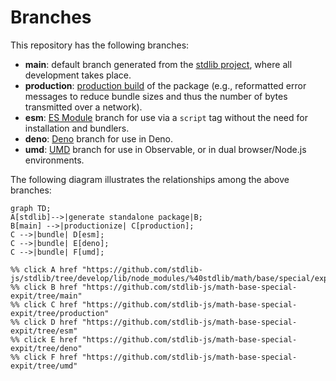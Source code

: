 <!--

@license Apache-2.0

Copyright (c) 2022 The Stdlib Authors.

Licensed under the Apache License, Version 2.0 (the "License");
you may not use this file except in compliance with the License.
You may obtain a copy of the License at

    http://www.apache.org/licenses/LICENSE-2.0

Unless required by applicable law or agreed to in writing, software
distributed under the License is distributed on an "AS IS" BASIS,
WITHOUT WARRANTIES OR CONDITIONS OF ANY KIND, either express or implied.
See the License for the specific language governing permissions and
limitations under the License.

-->

# Branches

This repository has the following branches:

-   **main**: default branch generated from the [stdlib project][stdlib-url], where all development takes place.
-   **production**: [production build][production-url] of the package (e.g., reformatted error messages to reduce bundle sizes and thus the number of bytes transmitted over a network).
-   **esm**: [ES Module][esm-url] branch for use via a `script` tag without the need for installation and bundlers.
-   **deno**: [Deno][deno-url] branch for use in Deno.
-   **umd**: [UMD][umd-url] branch for use in Observable, or in dual browser/Node.js environments.

The following diagram illustrates the relationships among the above branches:

```mermaid
graph TD;
A[stdlib]-->|generate standalone package|B;
B[main] -->|productionize| C[production];
C -->|bundle| D[esm];
C -->|bundle| E[deno];
C -->|bundle| F[umd];

%% click A href "https://github.com/stdlib-js/stdlib/tree/develop/lib/node_modules/%40stdlib/math/base/special/expit"
%% click B href "https://github.com/stdlib-js/math-base-special-expit/tree/main"
%% click C href "https://github.com/stdlib-js/math-base-special-expit/tree/production"
%% click D href "https://github.com/stdlib-js/math-base-special-expit/tree/esm"
%% click E href "https://github.com/stdlib-js/math-base-special-expit/tree/deno"
%% click F href "https://github.com/stdlib-js/math-base-special-expit/tree/umd"
```

[stdlib-url]: https://github.com/stdlib-js/stdlib/tree/develop/lib/node_modules/%40stdlib/math/base/special/expit
[production-url]: https://github.com/stdlib-js/math-base-special-expit/tree/production
[deno-url]: https://github.com/stdlib-js/math-base-special-expit/tree/deno
[umd-url]: https://github.com/stdlib-js/math-base-special-expit/tree/umd
[esm-url]: https://github.com/stdlib-js/math-base-special-expit/tree/esm